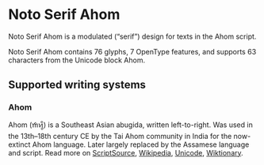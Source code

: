 
# Noto Serif Ahom

Noto Serif Ahom is a modulated (“serif”) design for texts in the Ahom script. 

Noto Serif Ahom contains 76 glyphs, 7 OpenType features, and supports 63 characters from the Unicode block Ahom.


## Supported writing systems


### Ahom

Ahom (𑜒𑜑𑜪𑜨) is a Southeast Asian abugida, written left-to-right. Was used in the 13th–18th century CE by the Tai Ahom community in India for the now-extinct Ahom language. Later largely replaced by the Assamese language and script. Read more on [ScriptSource](https://scriptsource.org/scr/Ahom), [Wikipedia](https://en.wikipedia.org/wiki/ISO_15924:Ahom), [Unicode](https://www.unicode.org/versions/Unicode13.0.0/ch15.pdf#G95570), [Wiktionary](https://en.wiktionary.org/wiki/Category:Ahom_script).

